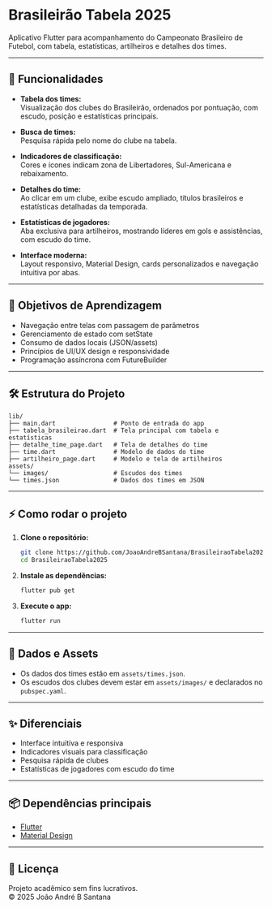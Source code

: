 # Brasileirão Tabela 2025

Aplicativo Flutter para acompanhamento do Campeonato Brasileiro de Futebol, com tabela, estatísticas, artilheiros e detalhes dos times.

---

## 📱 Funcionalidades

- **Tabela dos times:**  
  Visualização dos clubes do Brasileirão, ordenados por pontuação, com escudo, posição e estatísticas principais.

- **Busca de times:**  
  Pesquisa rápida pelo nome do clube na tabela.

- **Indicadores de classificação:**  
  Cores e ícones indicam zona de Libertadores, Sul-Americana e rebaixamento.

- **Detalhes do time:**  
  Ao clicar em um clube, exibe escudo ampliado, títulos brasileiros e estatísticas detalhadas da temporada.

- **Estatísticas de jogadores:**  
  Aba exclusiva para artilheiros, mostrando líderes em gols e assistências, com escudo do time.

- **Interface moderna:**  
  Layout responsivo, Material Design, cards personalizados e navegação intuitiva por abas.

---

## 🎯 Objetivos de Aprendizagem

- Navegação entre telas com passagem de parâmetros
- Gerenciamento de estado com setState
- Consumo de dados locais (JSON/assets)
- Princípios de UI/UX design e responsividade
- Programação assíncrona com FutureBuilder

---

## 🛠 Estrutura do Projeto

```
lib/
├── main.dart                # Ponto de entrada do app
├── tabela_brasileirao.dart  # Tela principal com tabela e estatísticas
├── detalhe_time_page.dart   # Tela de detalhes do time
├── time.dart                # Modelo de dados do time
├── artilheiro_page.dart     # Modelo e tela de artilheiros
assets/
└── images/                  # Escudos dos times
└── times.json               # Dados dos times em JSON
```

---

## ⚡ Como rodar o projeto

1. **Clone o repositório:**
   ```sh
   git clone https://github.com/JoaoAndreBSantana/BrasileiraoTabela2025.git
   cd BrasileiraoTabela2025
   ```

2. **Instale as dependências:**
   ```sh
   flutter pub get
   ```

3. **Execute o app:**
   ```sh
   flutter run
   ```

---

## 📂 Dados e Assets

- Os dados dos times estão em `assets/times.json`.
- Os escudos dos clubes devem estar em `assets/images/` e declarados no `pubspec.yaml`.

---

## ✨ Diferenciais

- Interface intuitiva e responsiva
- Indicadores visuais para classificação
- Pesquisa rápida de clubes
- Estatísticas de jogadores com escudo do time

---

## 📦 Dependências principais

- [Flutter](https://flutter.dev/)
- [Material Design](https://m3.material.io/)

---

## 📄 Licença

Projeto acadêmico sem fins lucrativos.  
© 2025 João André B Santana
